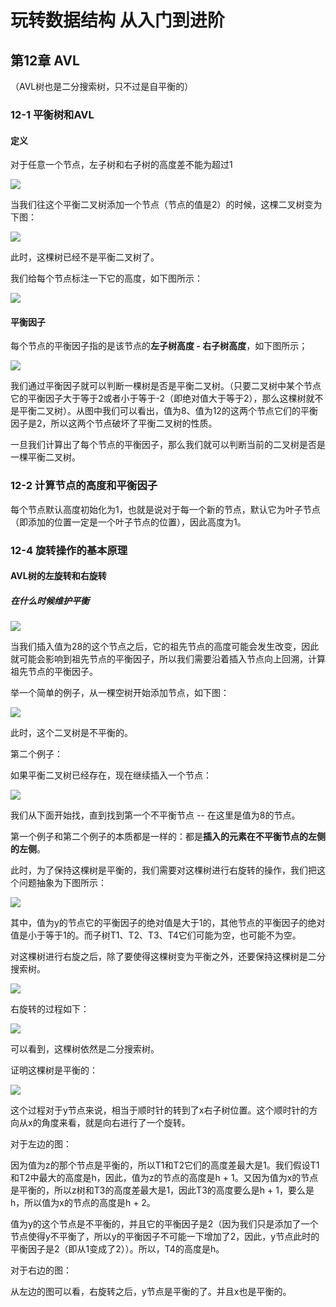 # 玩转数据结构 从入门到进阶

## 第12章 AVL

（AVL树也是二分搜索树，只不过是自平衡的）

### 12-1 平衡树和AVL

#### 定义

对于任意一个节点，左子树和右子树的高度差不能为超过1

![](http://oklbfi1yj.bkt.clouddn.com/%E7%8E%A9%E8%BD%AC%E6%95%B0%E6%8D%AE%E7%BB%93%E6%9E%84%20%E4%BB%8E%E5%85%A5%E9%97%A8%E5%88%B0%E8%BF%9B%E9%98%B6/1.png)

当我们往这个平衡二叉树添加一个节点（节点的值是2）的时候，这棵二叉树变为下图：

![](http://oklbfi1yj.bkt.clouddn.com/%E7%8E%A9%E8%BD%AC%E6%95%B0%E6%8D%AE%E7%BB%93%E6%9E%84%20%E4%BB%8E%E5%85%A5%E9%97%A8%E5%88%B0%E8%BF%9B%E9%98%B6/2.png)

此时，这棵树已经不是平衡二叉树了。

我们给每个节点标注一下它的高度，如下图所示：

![](http://oklbfi1yj.bkt.clouddn.com/%E7%8E%A9%E8%BD%AC%E6%95%B0%E6%8D%AE%E7%BB%93%E6%9E%84%20%E4%BB%8E%E5%85%A5%E9%97%A8%E5%88%B0%E8%BF%9B%E9%98%B6/3.png)

#### 平衡因子

每个节点的平衡因子指的是该节点的**左子树高度 - 右子树高度**，如下图所示；

![](http://oklbfi1yj.bkt.clouddn.com/%E7%8E%A9%E8%BD%AC%E6%95%B0%E6%8D%AE%E7%BB%93%E6%9E%84%20%E4%BB%8E%E5%85%A5%E9%97%A8%E5%88%B0%E8%BF%9B%E9%98%B6/4.png)

我们通过平衡因子就可以判断一棵树是否是平衡二叉树。（只要二叉树中某个节点它的平衡因子大于等于2或者小于等于-2（即绝对值大于等于2），那么这棵树就不是平衡二叉树）。从图中我们可以看出，值为8、值为12的这两个节点它们的平衡因子是2，所以这两个节点破坏了平衡二叉树的性质。

一旦我们计算出了每个节点的平衡因子，那么我们就可以判断当前的二叉树是否是一棵平衡二叉树。

### 12-2 计算节点的高度和平衡因子

每个节点默认高度初始化为1，也就是说对于每一个新的节点，默认它为叶子节点（即添加的位置一定是一个叶子节点的位置），因此高度为1。

### 12-4 旋转操作的基本原理

#### AVL树的左旋转和右旋转

##### 在什么时候维护平衡

![](http://oklbfi1yj.bkt.clouddn.com/%E7%8E%A9%E8%BD%AC%E6%95%B0%E6%8D%AE%E7%BB%93%E6%9E%84%20%E4%BB%8E%E5%85%A5%E9%97%A8%E5%88%B0%E8%BF%9B%E9%98%B6/5.png)

当我们插入值为28的这个节点之后，它的祖先节点的高度可能会发生改变，因此就可能会影响到祖先节点的平衡因子，所以我们需要沿着插入节点向上回溯，计算祖先节点的平衡因子。

举一个简单的例子，从一棵空树开始添加节点，如下图：

![](http://oklbfi1yj.bkt.clouddn.com/%E7%8E%A9%E8%BD%AC%E6%95%B0%E6%8D%AE%E7%BB%93%E6%9E%84%20%E4%BB%8E%E5%85%A5%E9%97%A8%E5%88%B0%E8%BF%9B%E9%98%B6/6.gif)

此时，这个二叉树是不平衡的。

第二个例子：

如果平衡二叉树已经存在，现在继续插入一个节点：

![](http://oklbfi1yj.bkt.clouddn.com/%E7%8E%A9%E8%BD%AC%E6%95%B0%E6%8D%AE%E7%BB%93%E6%9E%84%20%E4%BB%8E%E5%85%A5%E9%97%A8%E5%88%B0%E8%BF%9B%E9%98%B6/7.gif)

我们从下面开始找，直到找到第一个不平衡节点 -- 在这里是值为8的节点。

第一个例子和第二个例子的本质都是一样的：都是**插入的元素在不平衡节点的左侧的左侧**。

此时，为了保持这棵树是平衡的，我们需要对这棵树进行右旋转的操作，我们把这个问题抽象为下图所示：

![](http://oklbfi1yj.bkt.clouddn.com/%E7%8E%A9%E8%BD%AC%E6%95%B0%E6%8D%AE%E7%BB%93%E6%9E%84%20%E4%BB%8E%E5%85%A5%E9%97%A8%E5%88%B0%E8%BF%9B%E9%98%B6/8.png)

其中，值为y的节点它的平衡因子的绝对值是大于1的，其他节点的平衡因子的绝对值是小于等于1的。而子树T1、T2、T3、T4它们可能为空，也可能不为空。

对这棵树进行右旋之后，除了要使得这棵树变为平衡之外，还要保持这棵树是二分搜索树。

![](http://oklbfi1yj.bkt.clouddn.com/%E7%8E%A9%E8%BD%AC%E6%95%B0%E6%8D%AE%E7%BB%93%E6%9E%84%20%E4%BB%8E%E5%85%A5%E9%97%A8%E5%88%B0%E8%BF%9B%E9%98%B6/9.png)

右旋转的过程如下：

![](http://oklbfi1yj.bkt.clouddn.com/%E7%8E%A9%E8%BD%AC%E6%95%B0%E6%8D%AE%E7%BB%93%E6%9E%84%20%E4%BB%8E%E5%85%A5%E9%97%A8%E5%88%B0%E8%BF%9B%E9%98%B6/10.gif)

可以看到，这棵树依然是二分搜索树。

证明这棵树是平衡的：

![](http://oklbfi1yj.bkt.clouddn.com/%E7%8E%A9%E8%BD%AC%E6%95%B0%E6%8D%AE%E7%BB%93%E6%9E%84%20%E4%BB%8E%E5%85%A5%E9%97%A8%E5%88%B0%E8%BF%9B%E9%98%B6/11.gif)

这个过程对于y节点来说，相当于顺时针的转到了x右子树位置。这个顺时针的方向从x的角度来看，就是向右进行了一个旋转。

对于左边的图：

因为值为z的那个节点是平衡的，所以T1和T2它们的高度差最大是1。我们假设T1和T2中最大的高度是h，因此，值为z的节点的高度是h + 1。又因为值为x的节点是平衡的，所以z树和T3的高度差最大是1，因此T3的高度要么是h + 1，要么是h，所以值为x的节点的高度是h + 2。

值为y的这个节点是不平衡的，并且它的平衡因子是2（因为我们只是添加了一个节点使得y不平衡了，所以y的平衡因子不可能一下增加了2，因此，y节点此时的平衡因子是2（即从1变成了2））。所以，T4的高度是h。

对于右边的图：

从左边的图可以看，右旋转之后，y节点是平衡的了。并且x也是平衡的。

















